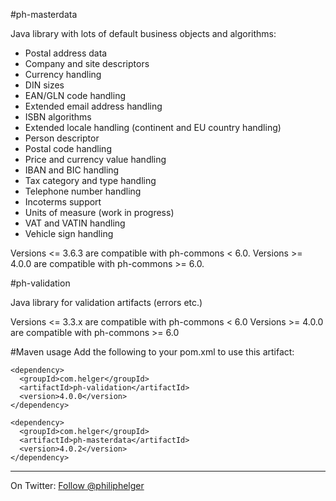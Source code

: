 #ph-masterdata

Java library with lots of default business objects and algorithms:
  * Postal address data
  * Company and site descriptors
  * Currency handling
  * DIN sizes
  * EAN/GLN code handling
  * Extended email address handling
  * ISBN algorithms
  * Extended locale handling (continent and EU country handling)
  * Person descriptor
  * Postal code handling
  * Price and currency value handling
  * IBAN and BIC handling
  * Tax category and type handling
  * Telephone number handling
  * Incoterms support
  * Units of measure (work in progress)
  * VAT and VATIN handling
  * Vehicle sign handling 

Versions <= 3.6.3 are compatible with ph-commons < 6.0.
Versions >= 4.0.0 are compatible with ph-commons >= 6.0.

#ph-validation

Java library for validation artifacts (errors etc.)

Versions <= 3.3.x are compatible with ph-commons < 6.0
Versions >= 4.0.0 are compatible with ph-commons >= 6.0

#Maven usage
Add the following to your pom.xml to use this artifact:
```
<dependency>
  <groupId>com.helger</groupId>
  <artifactId>ph-validation</artifactId>
  <version>4.0.0</version>
</dependency>

<dependency>
  <groupId>com.helger</groupId>
  <artifactId>ph-masterdata</artifactId>
  <version>4.0.2</version>
</dependency>
```

---

On Twitter: <a href="https://twitter.com/philiphelger">Follow @philiphelger</a>
